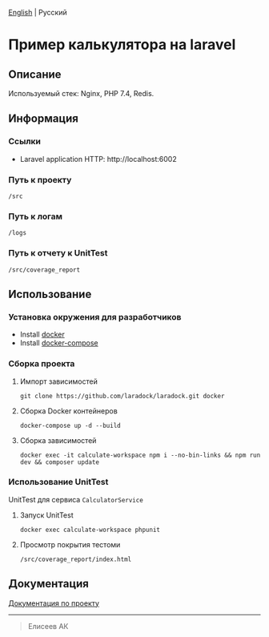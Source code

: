 [English](https://github.com/cs-eliseev/laravel-calculator-example/blob/master/README.md) | Русский

Пример калькулятора на laravel
=======

## Описание

Используемый стек: Nginx, PHP 7.4, Redis.


## Информация

### Ссылки

* Laravel application HTTP: http://localhost:6002

### Путь к проекту

```
/src
```

### Путь к логам

```
/logs
```

### Путь к отчету к UnitTest

```
/src/coverage_report
```


## Использование

### Установка окружения для разработчиков

* Install [docker](https://docs.docker.com/engine/installation/)
* Install [docker-compose](https://docs.docker.com/compose/install/)

### Сборка проекта

1. Импорт зависимостей

    ```shell
    git clone https://github.com/laradock/laradock.git docker
    ```

1. Сборка Docker контейнеров

    ```shell
    docker-compose up -d --build
    ```

1. Сборка зависимостей

    ```shell
    docker exec -it calculate-workspace npm i --no-bin-links && npm run dev && composer update
    ```
 
### Использование UnitTest

UnitTest для сервиса `CalculatorService`

1. Запуск UnitTest

    ```shell
    docker exec calculate-workspace phpunit
    ```

1. Просмотр покрытия тестоми

    ```
   /src/coverage_report/index.html
   ```

## Документация

[Документация по проекту](https://github.com/cs-eliseev/laravel-calculator-example/blob/master/src/README.ru_RU.md)
 
***

> Елисеев АК